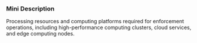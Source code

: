 ### Mini Description

Processing resources and computing platforms required for enforcement operations, including high-performance computing clusters, cloud services, and edge computing nodes.
